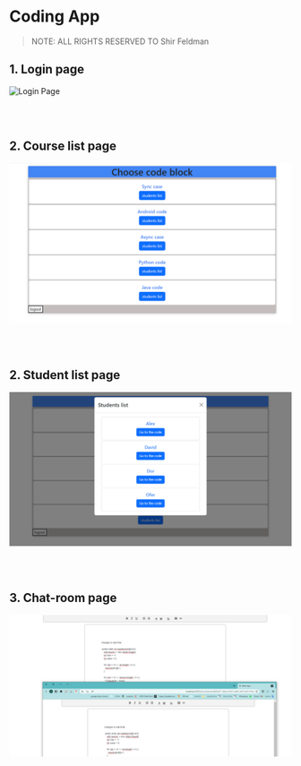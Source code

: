 # Coding App
> NOTE: ALL RIGHTS RESERVED TO Shir Feldman 


## **1. Login page**

<img  src="" title="Login Page" />

<br><br>

## **2. Course list page**

<img  src="./pics/2.PNG" title="Residents Page" />

<br><br>

## **2. Student list page**

<img  src="./pics/3.PNG" title="Residents Page" />

<br><br>

## **3. Chat-room page**

<img  src="./pics/1.PNG" title="Residents Page" />

